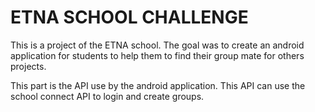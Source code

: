 # ETNA SCHOOL CHALLENGE

This is a project of the ETNA school. The goal was to create an android application for students to help them to find their group mate for others projects.

This part is the API use by the android application. This API can use the school connect API to login and create groups.
